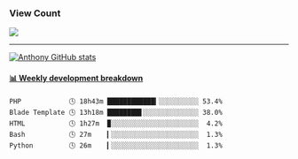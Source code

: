 ### View Count
<p>
  <a href="https://count.getloli.com/"><img src="https://count.getloli.com/get/@asmedeus998?theme=rule34"></a>
</p>

---
[![Anthony GitHub stats](https://github-readme-stats.vercel.app/api?username=asmedeus998&count_private=true&hide=prs,issues&show_icons=true&theme=cobalt)](https://github.com/Asmedeus998/github-readme-stats)




<!-- waka-box start -->
#### <a href="https://gist.github.com/976cbecf83f29f44732391efd9fbccec" target="_blank">📊 Weekly development breakdown</a>
```text
PHP            🕓 18h43m ████████████▎░░░░░░░░░░ 53.4%
Blade Template 🕓 13h18m ████████▋░░░░░░░░░░░░░░ 38.0%
HTML           🕓 1h27m  ▉░░░░░░░░░░░░░░░░░░░░░░  4.2%
Bash           🕓 27m    ▎░░░░░░░░░░░░░░░░░░░░░░  1.3%
Python         🕓 26m    ▎░░░░░░░░░░░░░░░░░░░░░░  1.3%
```
<!-- Powered by https://github.com/Asmedeus998/waka-box-go . -->
<!-- waka-box end -->



<!--
**Asmedeus998/Asmedeus998** is a ✨ _special_ ✨ repository because its `README.md` (this file) appears on your GitHub profile.

Here are some ideas to get you started:

- 🔭 I’m currently working on ...
- 🌱 I’m currently learning ...
- 👯 I’m looking to collaborate on ...
- 🤔 I’m looking for help with ...
- 💬 Ask me about ...
- 📫 How to reach me: ...
- 😄 Pronouns: ...
- ⚡ Fun fact: ...
-->
